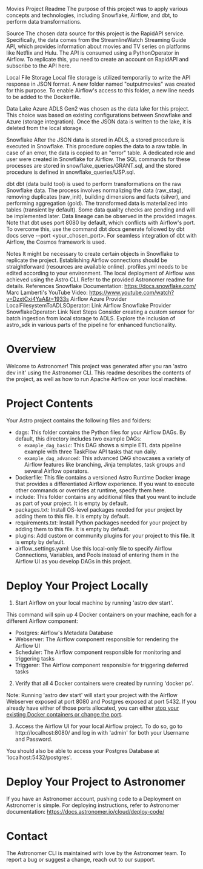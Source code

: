 Movies Project Readme
The purpose of this project was to apply various concepts and technologies, including Snowflake, Airflow, and dbt, to perform data transformations.

Source
The chosen data source for this project is the RapidAPI service. Specifically, the data comes from the StreamlineWatch Streaming Guide API, which provides information about movies and TV series on platforms like Netflix and Hulu. The API is consumed using a PythonOperator in Airflow. To replicate this, you need to create an account on RapidAPI and subscribe to the API here.

Local File Storage
Local file storage is utilized temporarily to write the API response in JSON format. A new folder named "outputmovies" was created for this purpose. To enable Airflow's access to this folder, a new line needs to be added to the Dockerfile.

Data Lake
Azure ADLS Gen2 was chosen as the data lake for this project. This choice was based on existing configurations between Snowflake and Azure (storage integration). Once the JSON data is written to the lake, it is deleted from the local storage.

Snowflake
After the JSON data is stored in ADLS, a stored procedure is executed in Snowflake. This procedure copies the data to a raw table. In case of an error, the data is copied to an "error" table. A dedicated role and user were created in Snowflake for Airflow. The SQL commands for these processes are stored in snowflake_queries/GRANT.sql, and the stored procedure is defined in snowflake_queries/USP.sql.

dbt
dbt (data build tool) is used to perform transformations on the raw Snowflake data. The process involves normalizing the data (raw_stag), removing duplicates (raw_init), building dimensions and facts (silver), and performing aggregation (gold). The transformed data is materialized into tables (transient by default). Some data quality checks are pending and will be implemented later. Data lineage can be observed in the provided images. Note that dbt uses port 8080 by default, which conflicts with Airflow's port. To overcome this, use the command dbt docs generate followed by dbt docs serve --port <your_chosen_port>. For seamless integration of dbt with Airflow, the Cosmos framework is used.

Notes
It might be necessary to create certain objects in Snowflake to replicate the project.
Establishing Airflow connections should be straightforward (resources are available online).
profiles.yml needs to be edited according to your environment.
The local deployment of Airflow was achieved using the Astro CLI. Refer to the provided Astronomer readme for details.
References
Snowflake Documentation: https://docs.snowflake.com/
Marc Lamberti's YouTube Video: https://www.youtube.com/watch?v=DzxtCxi4YaA&t=1933s
Airflow Azure Provider LocalFilesystemToADLSOperator: Link
Airflow Snowflake Provider SnowflakeOperator: Link
Next Steps
Consider creating a custom sensor for batch ingestion from local storage to ADLS.
Explore the inclusion of astro_sdk in various parts of the pipeline for enhanced functionality.

Overview
========

Welcome to Astronomer! This project was generated after you ran 'astro dev init' using the Astronomer CLI. This readme describes the contents of the project, as well as how to run Apache Airflow on your local machine.

Project Contents
================

Your Astro project contains the following files and folders:

- dags: This folder contains the Python files for your Airflow DAGs. By default, this directory includes two example DAGs:
    - `example_dag_basic`: This DAG shows a simple ETL data pipeline example with three TaskFlow API tasks that run daily.
    - `example_dag_advanced`: This advanced DAG showcases a variety of Airflow features like branching, Jinja templates, task groups and several Airflow operators.
- Dockerfile: This file contains a versioned Astro Runtime Docker image that provides a differentiated Airflow experience. If you want to execute other commands or overrides at runtime, specify them here.
- include: This folder contains any additional files that you want to include as part of your project. It is empty by default.
- packages.txt: Install OS-level packages needed for your project by adding them to this file. It is empty by default.
- requirements.txt: Install Python packages needed for your project by adding them to this file. It is empty by default.
- plugins: Add custom or community plugins for your project to this file. It is empty by default.
- airflow_settings.yaml: Use this local-only file to specify Airflow Connections, Variables, and Pools instead of entering them in the Airflow UI as you develop DAGs in this project.

Deploy Your Project Locally
===========================

1. Start Airflow on your local machine by running 'astro dev start'.

This command will spin up 4 Docker containers on your machine, each for a different Airflow component:

- Postgres: Airflow's Metadata Database
- Webserver: The Airflow component responsible for rendering the Airflow UI
- Scheduler: The Airflow component responsible for monitoring and triggering tasks
- Triggerer: The Airflow component responsible for triggering deferred tasks

2. Verify that all 4 Docker containers were created by running 'docker ps'.

Note: Running 'astro dev start' will start your project with the Airflow Webserver exposed at port 8080 and Postgres exposed at port 5432. If you already have either of those ports allocated, you can either [stop your existing Docker containers or change the port](https://docs.astronomer.io/astro/test-and-troubleshoot-locally#ports-are-not-available).

3. Access the Airflow UI for your local Airflow project. To do so, go to http://localhost:8080/ and log in with 'admin' for both your Username and Password.

You should also be able to access your Postgres Database at 'localhost:5432/postgres'.

Deploy Your Project to Astronomer
=================================

If you have an Astronomer account, pushing code to a Deployment on Astronomer is simple. For deploying instructions, refer to Astronomer documentation: https://docs.astronomer.io/cloud/deploy-code/

Contact
=======

The Astronomer CLI is maintained with love by the Astronomer team. To report a bug or suggest a change, reach out to our support.
